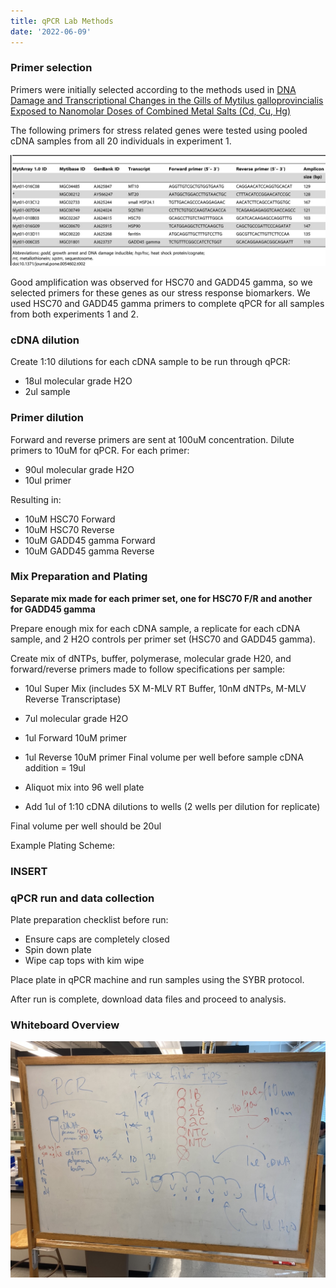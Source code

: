 ```yaml
---
title: qPCR Lab Methods
date: '2022-06-09'
---
```


### Primer selection
Primers were initially selected according to the methods used in [DNA Damage and Transcriptional Changes in the Gills of Mytilus galloprovincialis Exposed to Nanomolar Doses of Combined Metal Salts (Cd, Cu, Hg)](https://journals.plos.org/plosone/article?id=10.1371/journal.pone.0054602#pone.0054602-Livak1)

The following primers for stress related genes were tested using pooled cDNA samples from all 20 individuals in experiment 1.

![image](https://github.com/afcoyle/fish541_lab/blob/main/assets/img/qPCR_PrimerList.jpeg?raw=true)

Good amplification was observed for HSC70 and GADD45 gamma, so we selected primers for these genes as our stress response biomarkers. We used HSC70 and GADD45 gamma primers to complete qPCR for all samples from both experiments 1 and 2.

### cDNA dilution
Create 1:10 dilutions for each cDNA sample to be run through qPCR:
* 18ul molecular grade H2O
* 2ul sample

### Primer dilution
Forward and reverse primers are sent at 100uM concentration. Dilute primers to 10uM for qPCR. For each primer:
* 90ul molecular grade H2O
* 10ul primer

Resulting in:
* 10uM HSC70 Forward
* 10uM HSC70 Reverse
* 10uM GADD45 gamma Forward
* 10uM GADD45 gamma Reverse

### Mix Preparation and Plating
**Separate mix made for each primer set, one for HSC70 F/R and another for GADD45 gamma**

Prepare enough mix for each cDNA sample, a replicate for each cDNA sample, and 2 H2O controls per primer set (HSC70 and GADD45 gamma).

Create mix of dNTPs, buffer, polymerase, molecular grade H20, and forward/reverse primers made to follow specifications per sample:
* 10ul Super Mix (includes 5X M-MLV RT Buffer, 10nM dNTPs, M-MLV Reverse Transcriptase)
* 7ul molecular grade H2O
* 1ul Forward 10uM primer
* 1ul Reverse 10uM primer
Final volume per well before sample cDNA addition = 19ul

* Aliquot mix into 96 well plate 
* Add 1ul of 1:10 cDNA dilutions to wells (2 wells per dilution for replicate)

Final volume per well should be 20ul

Example Plating Scheme:
### INSERT

### qPCR run and data collection
Plate preparation checklist before run:
* Ensure caps are completely closed
* Spin down plate
* Wipe cap tops with kim wipe

Place plate in qPCR machine and run samples using the SYBR protocol.

After run is complete, download data files and proceed to analysis.

### Whiteboard Overview
![image](https://github.com/afcoyle/fish541_lab/blob/main/assets/img/qPCR_methods_overview.jpeg?raw=true)